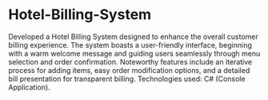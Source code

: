 # Hotel-Billing-System
Developed a Hotel Billing System designed to enhance the overall customer billing experience. The system boasts a user-friendly interface, beginning with a warm welcome message and guiding users seamlessly through menu selection and order confirmation. Noteworthy features include an iterative process for adding items, easy order modification options, and a detailed bill presentation for transparent billing.
Technologies used: C# (Console Application).
